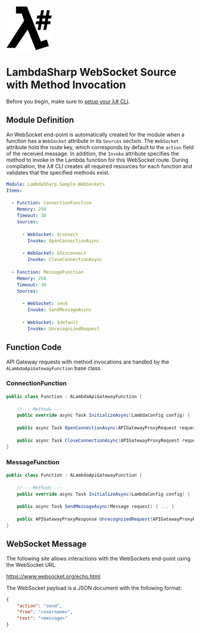 ![λ#](../../src/DocFx/images/LambdaSharpLogo.png)

# LambdaSharp WebSocket Source with Method Invocation

Before you begin, make sure to [setup your λ# CLI](https://lambdasharp.net/articles/Setup.html).

## Module Definition

An WebSocket end-point is automatically created for the module when a function has a `WebSocket` attribute in its `Sources` section. The `WebSocket` attribute hold the route key, which corresponds by default to the `action` field of the received message. In addition, the `Invoke` attribute specifies the method to invoke in the Lambda function for this WebSocket route. During compilation, the λ# CLI creates all required resources for each function and validates that the specified methods exist.

```yaml
Module: LambdaSharp.Sample.WebSockets
Items:

  - Function: ConnectionFunction
    Memory: 256
    Timeout: 30
    Sources:

      - WebSocket: $connect
        Invoke: OpenConnectionAsync

      - WebSocket: $disconnect
        Invoke: CloseConnectionAsync

  - Function: MessageFunction
    Memory: 256
    Timeout: 30
    Sources:

      - WebSocket: send
        Invoke: SendMessageAsync

      - WebSocket: $default
        Invoke: UnrecognizedRequest
```

## Function Code

API Gateway requests with method invocations are handled by the `ALambdaApiGatewayFunction` base class.

### ConnectionFunction

```csharp
public class Function : ALambdaApiGatewayFunction {

    //--- Methods ---
    public override async Task InitializeAsync(LambdaConfig config) { ... }

    public async Task OpenConnectionAsync(APIGatewayProxyRequest request) { ... }

    public async Task CloseConnectionAsync(APIGatewayProxyRequest request) { ... }
}
```

### MessageFunction

```csharp
public class Function : ALambdaApiGatewayFunction {

    //--- Methods ---
    public override async Task InitializeAsync(LambdaConfig config) { ... }

    public async Task SendMessageAsync(Message request) { ... }

    public APIGatewayProxyResponse UnrecognizedRequest(APIGatewayProxyRequest request) { ... }
}
```


## WebSocket Message

The following site allows interactions with the WebSockets end-point using the WebSocket URL.

https://www.websocket.org/echo.html

The WebSocket payload is a JSON document with the following format:
```json
{
    "action": "send",
    "from": "<username>",
    "text": "<message>"
}
```
